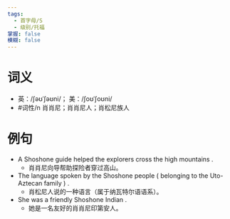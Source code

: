 ```yaml
---
tags:
  - 首字母/S
  - 级别/托福
掌握: false
模糊: false
---
```

# 词义
- 英：/ʃəʊˈʃəʊni/； 美：/ʃoʊˈʃoʊni/
- #词性/n  肖肖尼；肖肖尼人；肖松尼族人
# 例句
- A Shoshone guide helped the explorers cross the high mountains .
	- 肖肖尼向导帮助探险者穿过高山。
- The language spoken by the Shoshone people ( belonging to the Uto-Aztecan family ) .
	- 肖松尼人说的一种语言（属于纳瓦特尔语语系）。
- She was a friendly Shoshone Indian .
	- 她是一名友好的肖肖尼印第安人。
